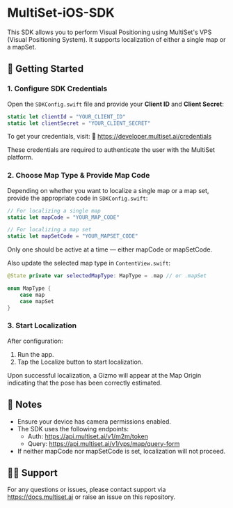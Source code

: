 # MultiSet-iOS-SDK

This SDK allows you to perform Visual Positioning using MultiSet's VPS (Visual Positioning System). It supports localization of either a single map or a mapSet.

## 🚀 Getting Started

### 1. Configure SDK Credentials

Open the `SDKConfig.swift` file and provide your **Client ID** and **Client Secret**:

```swift
static let clientId = "YOUR_CLIENT_ID"
static let clientSecret = "YOUR_CLIENT_SECRET"
```

To get your credentials, visit:
🔗 https://developer.multiset.ai/credentials

These credentials are required to authenticate the user with the MultiSet platform.

### 2. Choose Map Type & Provide Map Code

Depending on whether you want to localize a single map or a map set, provide the appropriate code in `SDKConfig.swift`:

```swift
// For localizing a single map
static let mapCode = "YOUR_MAP_CODE"

// For localizing a map set
static let mapSetCode = "YOUR_MAPSET_CODE"
```

Only one should be active at a time — either mapCode or mapSetCode.

Also update the selected map type in `ContentView.swift`:

```swift
@State private var selectedMapType: MapType = .map // or .mapSet

enum MapType {
    case map
    case mapSet
}
```

### 3. Start Localization

After configuration:
1. Run the app.
2. Tap the Localize button to start localization.

Upon successful localization, a Gizmo will appear at the Map Origin indicating that the pose has been correctly estimated.

## 📌 Notes

- Ensure your device has camera permissions enabled.
- The SDK uses the following endpoints:
  - Auth: https://api.multiset.ai/v1/m2m/token
  - Query: https://api.multiset.ai/v1/vps/map/query-form
- If neither mapCode nor mapSetCode is set, localization will not proceed.

## 🧑‍💻 Support

For any questions or issues, please contact support via https://docs.multiset.ai or raise an issue on this repository.
